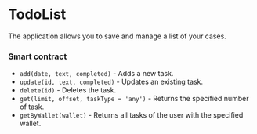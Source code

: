 # TodoList

The application allows you to save and manage a list of your cases.

### Smart contract

- `add(date, text, completed)` - Adds a new task.
- `update(id, text, completed)` - Updates an existing task.
- `delete(id)` - Deletes the task.
- `get(limit, offset, taskType = 'any')` - Returns the specified number of task.
- `getByWallet(wallet)` - Returns all tasks of the user with the specified wallet.